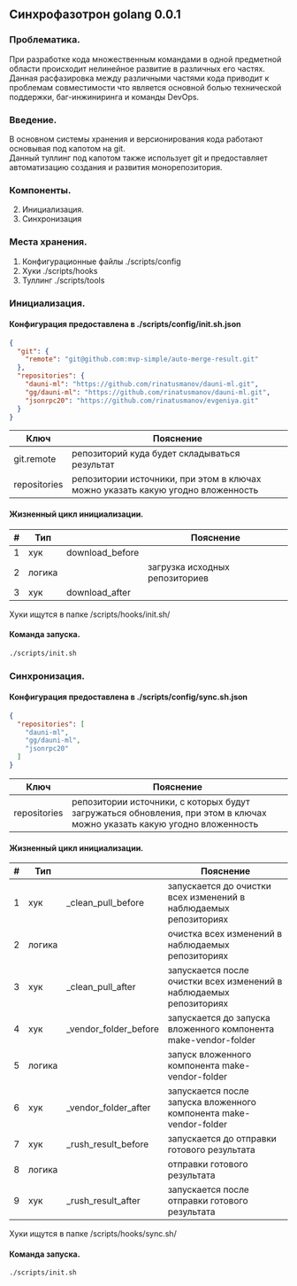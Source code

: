 ## Синхрофазотрон golang 0.0.1

### Проблематика.

При разработке кода множественным командами в одной предметной области происходит нелинейное развитие в различных его
частях.  
Данная расфазировка между различными частями кода приводит к проблемам совместимости что является основной болью
технической поддержки, баг-инжиниринга и команды DevOps.

### Введение.

В основном системы хранения и версионирования кода работают основывая под капотом на git.  
Данный туллинг под капотом также использует git и предоставляет автоматизацию создания и развития монорепозитория.

### Компоненты.

2. Инициализация.
2. Синхронизация

### Места хранения.

1. Конфигурационные файлы ./scripts/config
2. Хуки ./scripts/hooks
3. Туллинг ./scripts/tools

### Инициализация.

#### Конфигурация предоставлена в ./scripts/config/init.sh.json

```json
{
  "git": {
    "remote": "git@github.com:mvp-simple/auto-merge-result.git"
  },
  "repositories": {
    "dauni-ml": "https://github.com/rinatusmanov/dauni-ml.git",
    "gg/dauni-ml": "https://github.com/rinatusmanov/dauni-ml.git",
    "jsonrpc20": "https://github.com/rinatusmanov/evgeniya.git"
  }
}
```

| Ключ         | Пояснение                                                                       |
|--------------|---------------------------------------------------------------------------------|
| git.remote   | репозиторий куда будет складываться результат                                   |
| repositories | репозитории источники, при этом в ключах можно указать какую угодно вложенность |

#### Жизненный цикл инициализации.

| # | Тип    |                 | Пояснение                      |
|---|--------|-----------------|--------------------------------|
| 1 | хук    | download_before |                                |
| 2 | логика |                 | загрузка исходных репозиториев |
| 3 | хук    | download_after  |                                |

Хуки ищутся в папке /scripts/hooks/init.sh/

#### Команда запуска.

```bash
./scripts/init.sh
```

### Синхронизация.

#### Конфигурация предоставлена в ./scripts/config/sync.sh.json

```json
{
  "repositories": [
    "dauni-ml",
    "gg/dauni-ml",
    "jsonrpc20"
  ]
}
```

| Ключ         | Пояснение                                                                                                               |
|--------------|-------------------------------------------------------------------------------------------------------------------------|
| repositories | репозитории источники, с которых будут загружаться обновления, при этом в ключах можно указать какую угодно вложенность |

#### Жизненный цикл инициализации.

| # | Тип    |                       | Пояснение                                                           |
|---|--------|-----------------------|---------------------------------------------------------------------|
| 1 | хук    | _clean_pull_before    | запускается до очистки всех изменений в наблюдаемых репозиториях    |
| 2 | логика |                       | очистка всех изменений в наблюдаемых репозиториях                   |
| 3 | хук    | _clean_pull_after     | запускается после очистки всех изменений в наблюдаемых репозиториях |
| 4 | хук    | _vendor_folder_before | запускается до запуска вложенного компонента make-vendor-folder     |
| 5 | логика |                       | запуск вложенного компонента make-vendor-folder                     |
| 6 | хук    | _vendor_folder_after  | запускается после запуска вложенного компонента make-vendor-folder  |
| 7 | хук    | _rush_result_before   | запускается до отправки готового результата                         |
| 8 | логика |                       | отправки готового результата                                        |
| 9 | хук    | _rush_result_after    | запускается после отправки готового результата                      |

Хуки ищутся в папке /scripts/hooks/sync.sh/

#### Команда запуска.

```bash
./scripts/init.sh
```